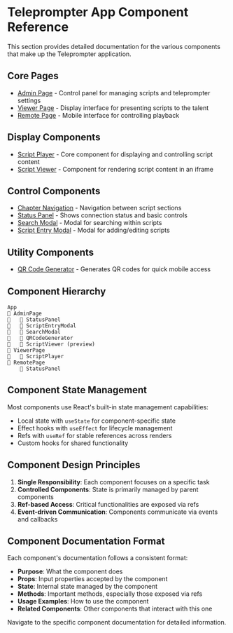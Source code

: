 # Teleprompter App Component Reference

This section provides detailed documentation for the various components that make up the Teleprompter application.

## Core Pages

- [Admin Page](./admin-page.md) - Control panel for managing scripts and teleprompter settings
- [Viewer Page](./viewer-page.md) - Display interface for presenting scripts to the talent
- [Remote Page](./remote-page.md) - Mobile interface for controlling playback

## Display Components

- [Script Player](./script-player.md) - Core component for displaying and controlling script content
- [Script Viewer](./script-viewer.md) - Component for rendering script content in an iframe

## Control Components

- [Chapter Navigation](./chapter-navigation.md) - Navigation between script sections
- [Status Panel](./status-panel.md) - Shows connection status and basic controls
- [Search Modal](./search-modal.md) - Modal for searching within scripts
- [Script Entry Modal](./script-entry-modal.md) - Modal for adding/editing scripts

## Utility Components

- [QR Code Generator](./qr-code-generator.md) - Generates QR codes for quick mobile access

## Component Hierarchy

```
App
   AdminPage
      StatusPanel
      ScriptEntryModal
      SearchModal
      QRCodeGenerator
      ScriptViewer (preview)
   ViewerPage
      ScriptPlayer
   RemotePage
       StatusPanel
```

## Component State Management

Most components use React's built-in state management capabilities:

- Local state with `useState` for component-specific state
- Effect hooks with `useEffect` for lifecycle management
- Refs with `useRef` for stable references across renders
- Custom hooks for shared functionality

## Component Design Principles

1. **Single Responsibility**: Each component focuses on a specific task
2. **Controlled Components**: State is primarily managed by parent components
3. **Ref-based Access**: Critical functionalities are exposed via refs
4. **Event-driven Communication**: Components communicate via events and callbacks

## Component Documentation Format

Each component's documentation follows a consistent format:

- **Purpose**: What the component does
- **Props**: Input properties accepted by the component
- **State**: Internal state managed by the component
- **Methods**: Important methods, especially those exposed via refs
- **Usage Examples**: How to use the component
- **Related Components**: Other components that interact with this one

Navigate to the specific component documentation for detailed information.